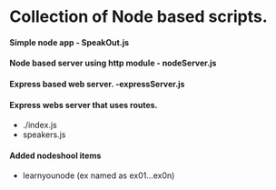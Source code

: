 # Collection of Node based scripts.
#### Simple node app - SpeakOut.js
#### Node based server using http module - nodeServer.js
#### Express based web server. -expressServer.js
#### Express webs server that uses routes.
 - ./index.js
 -  speakers.js

#### Added nodeshool items
- learnyounode (ex named as ex01...ex0n)
